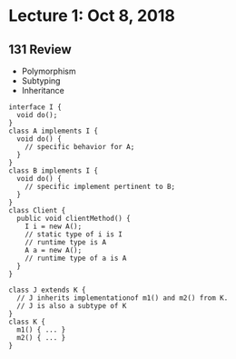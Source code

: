 # Lecture 1: Oct 8, 2018
## 131 Review
* Polymorphism
* Subtyping
* Inheritance
```
interface I {
  void do();
}
class A implements I {
  void do() {
    // specific behavior for A;
  }
}
class B implements I {
  void do() {
    // specific implement pertinent to B;
  }
}
class Client {
  public void clientMethod() {
    I i = new A();
    // static type of i is I
    // runtime type is A
    A a = new A();
    // runtime type of a is A
  }
}
```
```
class J extends K {
  // J inherits implementationof m1() and m2() from K.
  // J is also a subtype of K
}
class K {
  m1() { ... }
  m2() { ... }
}
```

